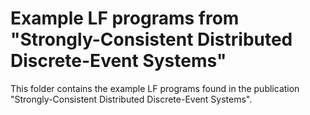 # Example LF programs from "Strongly-Consistent Distributed Discrete-Event Systems"
This folder contains the example LF programs found in the publication "Strongly-Consistent Distributed Discrete-Event Systems". 